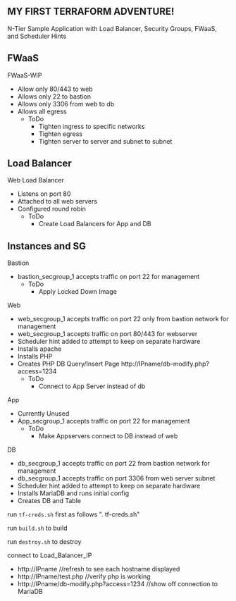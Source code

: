 ## MY FIRST TERRAFORM ADVENTURE!

N-Tier Sample Application with Load Balancer, Security Groups, FWaaS, and Scheduler Hints


## FWaaS
FWaaS-WIP
- Allow only 80/443 to web
- Allows only 22 to bastion
- Allows only 3306 from web to db
- Allows all egress
   - ToDo
       - Tighten ingress to specific networks
       - Tighten egress
       - Tighten server to server and subnet to subnet

## Load Balancer
Web Load Balancer
- Listens on port 80
- Attached to all web servers
- Configured round robin
  - ToDo
      - Create Load Balancers for App and DB

## Instances and SG

Bastion
- bastion_secgroup_1 accepts traffic on port 22 for management
  - ToDo
      - Apply Locked Down Image

Web
- web_secgroup_1 accepts traffic on port 22 only from bastion network for management
- web_secgroup_1 accepts traffic on port 80/443 for webserver
- Scheduler hint added to attempt to keep on separate hardware
- Installs apache
- Installs PHP
- Creates PHP DB Query/Insert Page http://IPname/db-modify.php?access=1234
  - ToDo
      - Connect to App Server instead of db

App
- Currently Unused
- App_secgroup_1 accepts traffic on port 22 for management
  - ToDo
    - Make Appservers connect to DB instead of web

DB
- db_secgroup_1 accepts traffic on port 22 from bastion network for management
- db_secgroup_1 accepts traffic on port 3306 from web server subnet
- Scheduler hint added to attempt to keep on separate hardware
- Installs MariaDB and runs initial config
- Creates DB and Table

run `tf-creds.sh` first as follows ". tf-creds.sh"

run `build.sh` to build

run `destroy.sh` to destroy

connect to Load_Balancer_IP
  - http://IPname //refresh to see each hostname displayed
  - http://IPname/test.php //verify php is working
  - http://IPname/db-modify.php?access=1234 //show off connection to MariaDB

